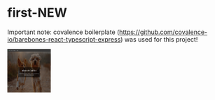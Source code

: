 # first-NEW

Important note: covalence boilerplate (https://github.com/covalence-io/barebones-react-typescript-express) was used for this project!

<img src="images/hotel1.png" width="100" height="100" />